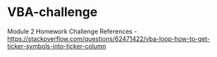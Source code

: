 # VBA-challenge
Module 2 Homework Challenge
References - https://stackoverflow.com/questions/62471422/vba-loop-how-to-get-ticker-symbols-into-ticker-column
